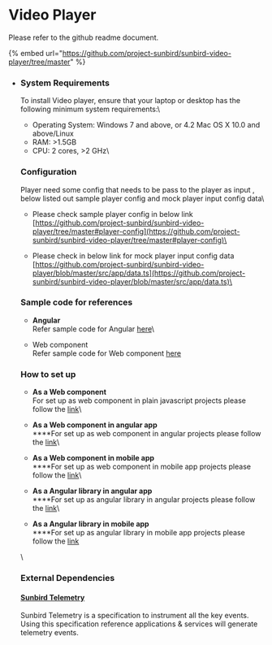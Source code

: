 # Video Player

Please refer to the github readme document.

{% embed url="https://github.com/project-sunbird/sunbird-video-player/tree/master" %}

*   ### System Requirements <a href="#system-requirements" id="system-requirements"></a>

    To install Video player, ensure that your laptop or desktop has the following minimum system requirements:\


    * Operating System: Windows 7 and above, or 4.2 Mac OS X 10.0 and above/Linux
    * RAM: >1.5GB
    * CPU: 2 cores, >2 GHz\


    ### Configuration

    Player need some config that needs to be pass to the player as input , below listed out sample player config and mock player input config data\


    * Please check sample player config in below link\
      [https://github.com/project-sunbird/sunbird-video-player/tree/master#player-config](https://github.com/project-sunbird/sunbird-video-player/tree/master#player-config)\

    * Please check in below link for mock player input config data\
      [https://github.com/project-sunbird/sunbird-video-player/blob/master/src/app/data.ts](https://github.com/project-sunbird/sunbird-video-player/blob/master/src/app/data.ts)\


    ### Sample code for references

    * **Angular** \
      Refer sample code for Angular  [here](https://github.com/project-sunbird/sunbird-video-player)\

    * Web component \
      Refer sample code for Web component  [here](https://github.com/project-sunbird/sunbird-video-player/blob/master/web-component/index.html)



    ### How to set up

    * **As a  Web component** \
      For set up as web  component in plain javascript projects please follow the  [link](https://github.com/project-sunbird/sunbird-video-player/tree/release-5.3.0#use-as-web-components)\

    * **As a  Web component in angular app**\
      ****For set up as web  component in angular  projects please follow the  [link](https://github.com/project-sunbird/sunbird-video-player/tree/release-5.3.0#use-as-web-component--in-the-angular-app)\

    * **As a  Web component in mobile app**\
      ****For set up as web  component in mobile app  projects please follow the  [link](https://github.com/project-sunbird/sunbird-video-player/tree/release-5.3.0#use-as-web-component-in-mobile-app)\

    * **As a  Angular library in angular app**\
      ****For set up as angular library in angular  projects please follow the  [link](https://github.com/project-sunbird/sunbird-video-player/tree/release-5.3.0#use-as-angular-library-in-angular-app)\

    * **As a  Angular library in mobile app**\
      ****For set up as angular library in  mobile app projects please follow the  [link](https://github.com/project-sunbird/sunbird-video-player/tree/release-5.3.0#use-as-angular-library-in-mobile-app)

    \


    ### External Dependencies

    #### [Sunbird Telemetry](https://telemetry.sunbird.org/)

    Sunbird Telemetry is a specification to instrument all the key events. Using this specification reference applications & services will generate telemetry events.

    #### &#x20;
